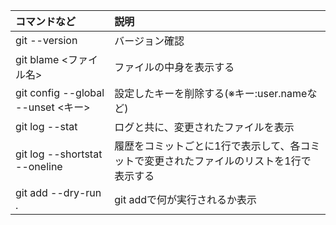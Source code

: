 |コマンドなど|説明| 
| :--- | :--- |
|git --version|バージョン確認|
|git blame <ファイル名>|ファイルの中身を表示する|
|git config --global --unset <キー>|設定したキーを削除する(※キー:user.nameなど)|
|git log --stat|ログと共に、変更されたファイルを表示|
|git log --shortstat --oneline|履歴をコミットごとに1行で表示して、各コミットで変更されたファイルのリストを1行で表示する|
|git add --dry-run .|git addで何が実行されるか表示|